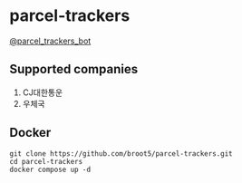 # parcel-trackers

[@parcel_trackers_bot](https://t.me/parcel_trackers_bot)

## Supported companies
1. CJ대한통운
2. 우체국

## Docker
```console
git clone https://github.com/broot5/parcel-trackers.git
cd parcel-trackers
docker compose up -d
```